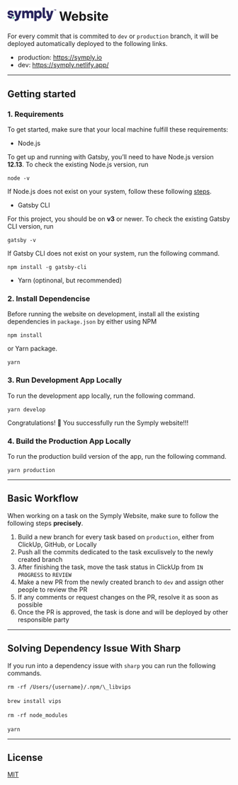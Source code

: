 # <img src="./content/assets/symply-logo.png" width="110px" height="auto"></img> Website

For every commit that is commited to `dev` or `production` branch, it will be deployed automatically deployed to the following links.

- production: https://symply.io
- dev: https://symply.netlify.app/

---

## Getting started

### 1. Requirements 

To get started, make sure that your local machine fulfill these requirements:

- Node.js

To get up and running with Gatsby, you’ll need to have Node.js version **12.13**. To check the existing Node.js version, run

```
node -v
```

If Node.js does not exist on your system, follow these following [steps](https://www.gatsbyjs.com/docs/tutorial/part-0/#nodejs).

- Gatsby CLI

For this project, you should be on **v3** or newer. To check the existing Gatsby CLI version, run

```
gatsby -v
```

If Gatsby CLI does not exist on your system, run the following command.

```
npm install -g gatsby-cli
```

- Yarn (optinonal, but recommended)

### 2. Install Dependencise

Before running the website on development, install all the existing dependencies in `package.json` by either using NPM

```
npm install
```

or Yarn package.

```
yarn
```

### 3. Run Development App Locally

To run the development app locally, run the following command.

```
yarn develop
```

Congratulations! 🎉 You successfully run the Symply website!!!

### 4. Build the Production App Locally

To run the production build version of the app, run the following command.

```
yarn production
```

---

## Basic Workflow

When working on a task on the Symply Website, make sure to follow the following steps **precisely**.

1. Build a new branch for every task based on `production`, either from ClickUp, GitHub, or Locally
2. Push all the commits dedicated to the task exculisvely to the newly created branch
3. After finishing the task, move the task status in ClickUp from `IN PROGRESS` to `REVIEW`
4. Make a new PR from the newly created branch to `dev` and assign other people to review the PR
5. If any comments or request changes on the PR, resolve it as soon as possible
6. Once the PR is approved, the task is done and will be deployed by other responsible party

---

## Solving Dependency Issue With Sharp

If you run into a dependency issue with `sharp` you can run the following commands.

```
rm -rf /Users/{username}/.npm/\_libvips

brew install vips

rm -rf node_modules

yarn
```

---

## License

[MIT](https://github.com/baseline-software/symply.io/blob/Website-Pricing-Page-Revamp/LICENSE)
